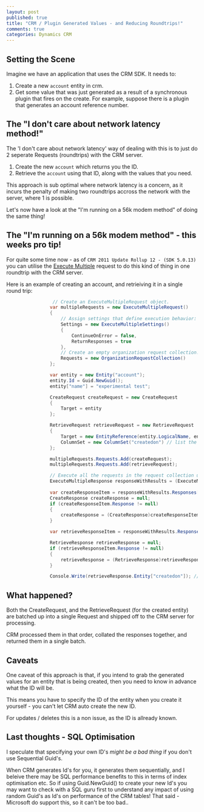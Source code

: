```yaml
---
layout: post
published: true
title: "CRM / Plugin Generated Values - and Reducing Roundtrips!"
comments: true
categories: Dynamics CRM
---
```


## Setting the Scene
Imagine we have an application that uses the CRM SDK. It needs to:

1. Create a new `account` entity in crm.
2. Get some value that was just generated as a result of a synchronous plugin that fires on the create. For example, suppose there is a plugin that generates an account reference number.

## The "I don't care about network latency method!"
The 'I don't care about network latency' way of dealing with this is to just do 2 seperate Requests (roundtrips) with the CRM server.

1. Create the new `account` which returns you the ID.
2. Retrieve the `account` using that ID, along with the values that you need.

This approach is sub optimal where network latency is a concern, as it incurs the penalty of making two roundtrips accross the network with the server, where 1 is possible.

Let's now have a look at the "I'm running on a 56k modem method" of doing the same thing!
<!-- more -->

## The "I'm running on a 56k modem method" - this weeks pro tip!
For quite some time now - as of `CRM 2011 Update Rollup 12 - (SDK 5.0.13)` you can utilise the [Execute Multiple](http://msdn.microsoft.com/en-gb/library/jj863604(v=crm.5).aspx) request to do this kind of thing in one roundtrip with the CRM server.

Here is an example of creating an account, and retrieiving it in a single round trip:

``` csharp
 				 // Create an ExecuteMultipleRequest object.
                var multipleRequests = new ExecuteMultipleRequest()
                {
                    // Assign settings that define execution behavior: continue on error, return responses. 
                    Settings = new ExecuteMultipleSettings()
                    {
                        ContinueOnError = false,
                        ReturnResponses = true
                    },
                    // Create an empty organization request collection.
                    Requests = new OrganizationRequestCollection()
                };

                var entity = new Entity("account");
                entity.Id = Guid.NewGuid();
                entity["name"] = "experimental test";

                CreateRequest createRequest = new CreateRequest
                {
                    Target = entity
                };

                RetrieveRequest retrieveRequest = new RetrieveRequest
                {
                    Target = new EntityReference(entity.LogicalName, entity.Id),
                    ColumnSet = new ColumnSet("createdon") // list the fields that you want here
                };

                multipleRequests.Requests.Add(createRequest);
                multipleRequests.Requests.Add(retrieveRequest);

                // Execute all the requests in the request collection using a single web method call.
                ExecuteMultipleResponse responseWithResults = (ExecuteMultipleResponse)orgService.Execute(multipleRequests);
                             
                var createResponseItem = responseWithResults.Responses[0];
                CreateResponse createResponse = null;
                if (createResponseItem.Response != null)
                {
                    createResponse = (CreateResponse)createResponseItem.Response;
                }

                var retrieveResponseItem = responseWithResults.Responses[1];

                RetrieveResponse retrieveResponse = null;
                if (retrieveResponseItem.Response != null)
                {
                    retrieveResponse = (RetrieveResponse)retrieveResponseItem.Response;
                }

                Console.Write(retrieveResponse.Entity["createdon"]); // yup - we got the value we needed!

```

## What happened?
Both the CreateRequest, and the RetrieveRequest (for the created entity) are batched up into a single Request and shipped off to the CRM server for processing.

CRM processed them in that order, collated the responses together, and returned them in a single batch.

## Caveats
One caveat of this approach is that, if you intend to grab the generated values for an entity that is being created, then you need to know in advance what the ID will be.

This means you have to specify the ID of the entity when you create it yourself - you can't let CRM auto create the new ID. 

For updates / deletes this is a non issue, as the ID is allready known.

## Last thoughts - SQL Optimisation
I speculate that specifying your own ID's _might be a bad thing_ if you don't use Sequential Guid's.

When CRM generates Id's for you, it generates them sequentially, and I beleive there may be SQL performance benefits to this in terms of index optimisation etc. So if using Guid.NewGuid() to create your new Id's you may want to check with a SQL guru first to understand any impact of using random Guid's as Id's on performance of the CRM tables! That said - Microsoft do support this, so it can't be too bad..